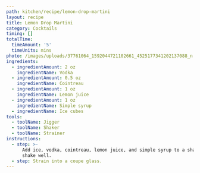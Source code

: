 ```yaml
---
path: kitchen/recipe/lemon-drop-martini
layout: recipe
title: Lemon Drop Martini
category: Cocktails
timing: []
totalTime:
  timeAmount: '5'
  timeUnits: mins
photo: /images/uploads/37761064_1592044721102661_4525177341202137088_n.jpg
ingredients:
  - ingredientAmount: 2 oz
    ingredientName: Vodka
  - ingredientAmount: 0.5 oz
    ingredientName: Cointreau
  - ingredientAmount: 1 oz
    ingredientName: Lemon juice
  - ingredientAmount: 1 oz
    ingredientName: Simple syrup
  - ingredientName: Ice cubes
tools:
  - toolName: Jigger
  - toolName: Shaker
  - toolName: Strainer
instructions:
  - step: >-
      Add ice, vodka, cointreau, lemon juice, and simple syrup to a shaker and
      shake well.
  - step: Strain into a coupe glass.
---
```

